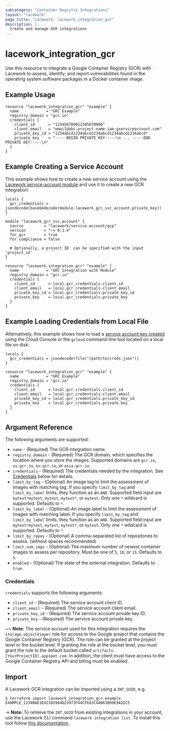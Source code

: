```yaml
---
subcategory: "Container Registry Integrations"
layout: "lacework"
page_title: "Lacework: lacework_integration_gcr"
description: |-
  Create and manage GCR integrations
---
```


# lacework\_integration\_gcr

Use this resource to integrate a Google Container Registry (GCR) with Lacework to assess, identify,
and report vulnerabilities found in the operating system software packages in a Docker container
image.

## Example Usage

```hcl
resource "lacework_integration_gcr" "example" {
  name            = "GRC Example"
  registry_domain = "gcr.io"
  credentials {
    client_id      = "123456789012345678900"
    client_email   = "email@abc-project-name.iam.gserviceaccount.com"
    private_key_id = "1234abcd1234abcd1234abcd1234abcd1234abcd"
    private_key    = "-----BEGIN PRIVATE KEY-----\n ... -----END PRIVATE KEY-----\n"
  }
}
```

## Example Creating a Service Account

This example shows how to create a new service account using the [Lacework service-account module](https://registry.terraform.io/modules/lacework/service-account/gcp/latest)
and use it to create a new GCR integration:

```hcl
locals {
  gcr_credentials = jsondecode(base64decode(module.lacework_gcr_svc_account.private_key))
}

module "lacework_gcr_svc_account" {
  source         = "lacework/service-account/gcp"
  version        = "~> 0.1.4"
  for_gcr        = true
  for_compliance = false

  # Optionally, a project ID  can be specified with the input 'project_id'
}

resource "lacework_integration_gcr" "example" {
  name            = "GRC Integration with Module"
  registry_domain = "gcr.io"
  credentials {
    client_id      = local.gcr_credentials.client_id
    client_email   = local.gcr_credentials.client_email
    private_key_id = local.gcr_credentials.private_key_id
    private_key    = local.gcr_credentials.private_key
  }
}
```

## Example Loading Credentials from Local File

Alternatively, this example shows how to load a [service account key created](https://cloud.google.com/iam/docs/creating-managing-service-account-keys#creating_service_account_keys)
using the Cloud Console or the `gcloud` command-line tool located on a local file on disk:

```hcl
locals {
  gcr_credentials = jsondecode(file("/path/to/creds.json"))
}

resource "lacework_integration_gcr" "example" {
  name            = "GRC Example"
  registry_domain = "gcr.io"
  credentials {
    client_id      = local.gcr_credentials.client_id
    client_email   = local.gcr_credentials.client_email
    private_key_id = local.gcr_credentials.private_key_id
    private_key    = local.gcr_credentials.private_key
  }
}
```

## Argument Reference

The following arguments are supported:

* `name` - (Required) The GCR integration name.
* `registry_domain` - (Required) The GCR domain, which specifies the location where you store the images. Supported domains are `gcr.io`, `us.gcr.io`, `eu.gcr.io`, or `asia.gcr.io`.
* `credentials` - (Required) The credentials needed by the integration. See [Credentials](#credentials) below for details.
* `limit_by_tag` - (Optional) An image tag to limit the assessment of images with matching tag. If you specify `limit_by_tag` and `limit_by_label` limits, they function as an `AND`. Supported field input are `mytext*mytext`, `mytext`, `mytext*`, or `mytext`. Only one `*` wildcard is supported. Defaults to `*`.
* `limit_by_label` - (Optional) An image label to limit the assessment of images with matching label. If you specify `limit_by_tag` and `limit_by_label` limits, they function as an `AND`. Supported field input are `mytext*mytext`, `mytext`, `mytext*`, or `mytext`. Only one `*` wildcard is supported. Defaults to `*`.
* `limit_by_repos` - (Optional) A comma-separated list of repositories to assess. (without spaces recommended)
* `limit_num_imgs` - (Optional) The maximum number of newest container images to assess per repository. Must be one of `5`, `10`, or `15`. Defaults to `5`.
* `enabled` - (Optional) The state of the external integration. Defaults to `true`.

### Credentials

`credentials` supports the following arguments:

* `client_id` - (Required) The service account client ID.
* `client_email` - (Required) The service account client email.
* `private_key_id` - (Required) The service account private key ID.
* `private_key` - (Required) The service account private key.

~> **Note:** The service account used for this integration requires the `storage.objectViewer` role for access to the Google project that contains the Google Container Registry (GCR). The role can be granted at the project level or the bucket level. If granting the role at the bucket level, you must grant the role to the default bucket called `artifacts.[YourProjectID].appspot.com`. In addition, the client must have access to the Google Container Registry API and billing must be enabled.

## Import

A Lacework GCR integration can be imported using a `INT_GUID`, e.g.

```
$ terraform import lacework_integration_gcr.example EXAMPLE_1234BAE1E42182964D23973F44CFEA3C4AB63B99E9A1EC5
```
-> **Note:** To retreive the `INT_GUID` from existing integrations in your account, use the
	Lacework CLI command `lacework integration list`. To install this tool follow
	[this documentation](https://github.com/lacework/go-sdk/wiki/CLI-Documentation#installation).
